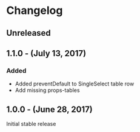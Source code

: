 Changelog
=========

Unreleased
----------

1.1.0 - (July 13, 2017)
------------------
### Added
* Added preventDefault to SingleSelect table row
* Add missing props-tables

1.0.0 - (June 28, 2017)
------------------
Initial stable release
